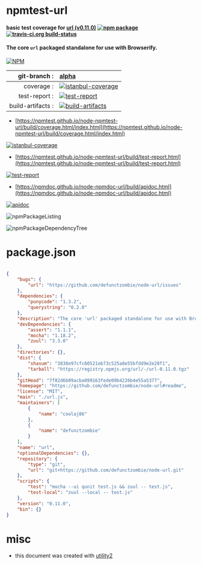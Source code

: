 # npmtest-url

#### basic test coverage for  [url (v0.11.0)](https://github.com/defunctzombie/node-url#readme)  [![npm package](https://img.shields.io/npm/v/npmtest-url.svg?style=flat-square)](https://www.npmjs.org/package/npmtest-url) [![travis-ci.org build-status](https://api.travis-ci.org/npmtest/node-npmtest-url.svg)](https://travis-ci.org/npmtest/node-npmtest-url)

#### The core `url` packaged standalone for use with Browserify.

[![NPM](https://nodei.co/npm/url.png?downloads=true&downloadRank=true&stars=true)](https://www.npmjs.com/package/url)

| git-branch : | [alpha](https://github.com/npmtest/node-npmtest-url/tree/alpha)|
|--:|:--|
| coverage : | [![istanbul-coverage](https://npmtest.github.io/node-npmtest-url/build/coverage.badge.svg)](https://npmtest.github.io/node-npmtest-url/build/coverage.html/index.html)|
| test-report : | [![test-report](https://npmtest.github.io/node-npmtest-url/build/test-report.badge.svg)](https://npmtest.github.io/node-npmtest-url/build/test-report.html)|
| build-artifacts : | [![build-artifacts](https://npmtest.github.io/node-npmtest-url/glyphicons_144_folder_open.png)](https://github.com/npmtest/node-npmtest-url/tree/gh-pages/build)|

- [https://npmtest.github.io/node-npmtest-url/build/coverage.html/index.html](https://npmtest.github.io/node-npmtest-url/build/coverage.html/index.html)

[![istanbul-coverage](https://npmtest.github.io/node-npmtest-url/build/screenCapture.buildCi.browser.%252Ftmp%252Fbuild%252Fcoverage.lib.html.png)](https://npmtest.github.io/node-npmtest-url/build/coverage.html/index.html)

- [https://npmtest.github.io/node-npmtest-url/build/test-report.html](https://npmtest.github.io/node-npmtest-url/build/test-report.html)

[![test-report](https://npmtest.github.io/node-npmtest-url/build/screenCapture.buildCi.browser.%252Ftmp%252Fbuild%252Ftest-report.html.png)](https://npmtest.github.io/node-npmtest-url/build/test-report.html)

- [https://npmdoc.github.io/node-npmdoc-url/build/apidoc.html](https://npmdoc.github.io/node-npmdoc-url/build/apidoc.html)

[![apidoc](https://npmdoc.github.io/node-npmdoc-url/build/screenCapture.buildCi.browser.%252Ftmp%252Fbuild%252Fapidoc.html.png)](https://npmdoc.github.io/node-npmdoc-url/build/apidoc.html)

![npmPackageListing](https://npmtest.github.io/node-npmtest-url/build/screenCapture.npmPackageListing.svg)

![npmPackageDependencyTree](https://npmtest.github.io/node-npmtest-url/build/screenCapture.npmPackageDependencyTree.svg)



# package.json

```json

{
    "bugs": {
        "url": "https://github.com/defunctzombie/node-url/issues"
    },
    "dependencies": {
        "punycode": "1.3.2",
        "querystring": "0.2.0"
    },
    "description": "The core 'url' packaged standalone for use with Browserify.",
    "devDependencies": {
        "assert": "1.1.1",
        "mocha": "1.18.2",
        "zuul": "3.3.0"
    },
    "directories": {},
    "dist": {
        "shasum": "3838e97cfc60521eb73c525a8e55bfdd9e2e28f1",
        "tarball": "https://registry.npmjs.org/url/-/url-0.11.0.tgz"
    },
    "gitHead": "7f82d6b09acba099163fede09b4226b4e55a5377",
    "homepage": "https://github.com/defunctzombie/node-url#readme",
    "license": "MIT",
    "main": "./url.js",
    "maintainers": [
        {
            "name": "coolaj86"
        },
        {
            "name": "defunctzombie"
        }
    ],
    "name": "url",
    "optionalDependencies": {},
    "repository": {
        "type": "git",
        "url": "git+https://github.com/defunctzombie/node-url.git"
    },
    "scripts": {
        "test": "mocha --ui qunit test.js && zuul -- test.js",
        "test-local": "zuul --local -- test.js"
    },
    "version": "0.11.0",
    "bin": {}
}
```



# misc
- this document was created with [utility2](https://github.com/kaizhu256/node-utility2)

